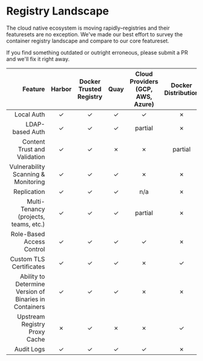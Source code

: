 # Registry Landscape  
The cloud native ecosystem is moving rapidly–registries and their featuresets are no exception. We've made our best effort to survey the container registry landscape and compare to our core featureset.

If you find something outdated or outright erroneous, please submit a PR and we'll fix it right away.

| Feature                                                | Harbor | Docker Trusted Registry | Quay | Cloud Providers (GCP, AWS, Azure) | Docker Distribution         | Artifactory |
| -------------:                                         | :----: | :---------------------: | :--: | :-------------------------------: | :-----------------:         | :---------: |
| Local Auth                                             | ✓      | ✓                       | ✓    | ✓                                 | ✗                           | ✓           |
| LDAP-based Auth                                        | ✓      | ✓                       | ✓    | partial                           | ✗                           | ✓           |
| Content Trust and Validation                           | ✓      | ✓                       | ✗    | ✗                                 | partial                     | partial     |
| Vulnerability Scanning & Monitoring                    | ✓      | ✓                       | ✓    | ✗                                 | ✗                           | ✓           |
| Replication                                            | ✓      | ✓                       | ✓    | n/a                               | ✗                           | ✓           |
| Multi-Tenancy (projects, teams, etc.)                  | ✓      | ✓                       | ✓    | partial                           | ✗                           | ✓           |
| Role-Based Access Control                              | ✓      | ✓                       | ✓    | ✓                                 | ✗                           | ✓           |
| Custom TLS Certificates                                | ✓      | ✓                       | ✓    | ✗                                 | ✓                           | ✓           |
| Ability to Determine Version of Binaries in Containers | ✓      | ✓                       | ✓    | ✗                                 | ✗                           | ?           |
| Upstream Registry Proxy Cache                          | ✗      | ✓                       | ✗    | ✗                                 | ✓                           | ✓           |
| Audit Logs                                             | ✓      | ✓                       | ✓    | ✓                                 | ✗                           | ✓           |
